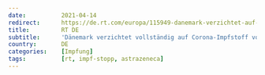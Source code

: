 ```yaml
---
date:          2021-04-14
redirect:      https://de.rt.com/europa/115949-danemark-verzichtet-auf-corona-impfstoff/
title:         RT DE
subtitle:      'Dänemark verzichtet vollständig auf Corona-Impfstoff von AstraZeneca'
country:       DE
categories:    [Impfung]
tags:          [rt, impf-stopp, astrazeneca]
---
```


